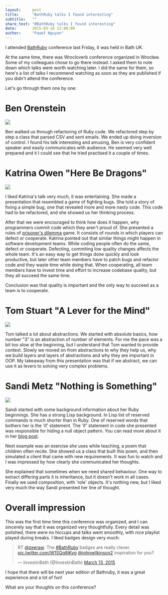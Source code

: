 ```yaml
---
layout:     post
title:      "BathRuby talks I found interesting"
subtitle:   ""
share_text: "#BathRuby talks I found interesting"
date:       2015-03-16 12:00:00
author:     "Paweł Nguyen"
---
```



I attended [BathRuby](http://2015.bathruby.org) conference last Friday, it was held in Bath UK.

At the same time, there was Wrocloverb conference organized in Wrocław. Some of my colleagues chose to go there instead.
I asked them to note down which talks were worth watching later. I did the same for them, so here's a list
of talks I recommend watching as soon as they are published if you didn't attend the conference.

Let's go through them one by one:


# Ben Orenstein

<img src="{{ site.baseurl }}/img/bathruby/ben.jpg" />

Ben walked us through refactoring of Ruby code. We refactored step by step a class that parsed CSV and sent emails.
We ended up doing inversion of control. I found his talk interesting and amusing, Ben is very confident speaker and easily
communicates with audience. He seemed very well prepared and it I could see that he tried practised it a couple of times.



# Katrina Owen "Here Be Dragons"

<img src="{{ site.baseurl }}/img/bathruby/katrina.jpg" />

I liked Katrina's talk very much, it was entertaining. She made a presentation that resembled a game of fighting bugs.
She told a story of fixing a simple bug, one that revealed more and more nasty code. This code had to be refactored,
and she showed us her thinking process.

After that we were encouraged to think how does it happen, why programmers commit code which they aren't proud of.
She presented a rules of [prisoner's dilemma](http://en.wikipedia.org/wiki/Prisoner's_dilemma) game. It consists of
rounds in which players can defect or cooperate. Katrina pointed out that similar things might happen in software
development teams. While coding people often do the same, defect or cooperate. Defecting, commiting low quality changes
affects the whole team. It's an easy way to get things done quickly and look productive, but later other team members
have to patch bugs and refactor code and they waste time while doing that. When cooperating, all team members have to
invest time and effort to increase codebase quality, but they all succeed the same time.

Conclusion was that quality is important and the only way to succeed as a team is to cooperate.



# Tom Stuart "A Lever for the Mind"

<img src="{{ site.baseurl }}/img/bathruby/tom.jpg" />

Tom talked a lot about abstractions. We started with absolute basics, how number "3" is an abstraction of
number of elements. For me the pace was a bit too slow at the beginning, but I understand that Tom wanted to provide context.
Slowly we moved on from abstractions to why they help us, why we build layers and layers of abstractions and why they
are important in OOP. My takeaway from this presentation was that if we abstract, we can use it as levers to solving very
complex problems.



# Sandi Metz "Nothing is Something"

<img src="{{ site.baseurl }}/img/bathruby/sandi.jpg" />

Sandi started with some background information about her Ruby beginnings. She has a strong Lisp background.
In Lisp list of reserved commands is much shorter than in Ruby. One of reserved words that bothers her is the 'if' statement.
The 'if' statement in code she presented was responsible for hiding a null object pattern.
You can read more about it in her [blog post](http://www.sandimetz.com/blog/2014/12/19/suspicions-of-nil).

Next example was an exercise she uses while teaching, a poem that children often recite. She showed us a class that
built this poem, and then simulated a client that came with new requirements. It was fun to watch and I was impressed
by how clearly she communicated her thoughts.

She explained that sometimes when we need shared behaviour. One way to extract differing parts it is inheritance,
but it doesn't work in all cases. Finally we used composition, with 'role' objects. It's nothing new, but I liked very much
the way Sandi presented her line of thought.


# Overall impression

This was the first time time this conference was organized, and I can sincerely say that it was organized very thoughtfully.
Every detail was polished, there were no hiccups and talks went smoothly, with nice playlist played during breaks.
I liked badges design very much:

<blockquote class="twitter-tweet" lang="en"><p>RT <a href="https://twitter.com/zeeraw">@zeeraw</a>: The <a href="https://twitter.com/hashtag/BathRuby?src=hash">#BathRuby</a> badges are really clever. <a href="http://t.co/W1SQg8iKyg">pic.twitter.com/W1SQg8iKyg</a> <a href="https://twitter.com/JohnWilkinson2">@johnwilkinson2</a> inspiration for you?</p>&mdash; InvestinBath (@InvestinBath) <a href="https://twitter.com/InvestinBath/status/576396017832222720">March 13, 2015</a></blockquote>
<script async src="//platform.twitter.com/widgets.js" charset="utf-8"></script>

I hope that there will be next year edition of Bathruby, it was a great experience and a lot of fun!

What are your thoughts on this conference?
